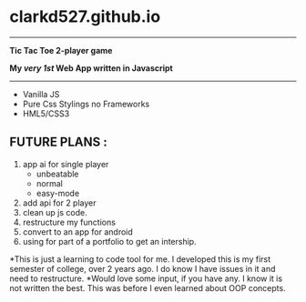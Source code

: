 # clarkd527.github.io
_____________________________________________
**Tic Tac Toe 2-player game**

**My _very 1st_ Web App written in Javascript**

_____________________________________________

- Vanilla JS 
- Pure Css Stylings no Frameworks
- HML5/CSS3

## **FUTURE PLANS** :
1. app ai for single player 
   - unbeatable
   - normal
   - easy-mode
2. add api for 2 player
3. clean up js code.
4. restructure my functions
5. convert to an app for android
6. using for part of a portfolio to get an intership.


*This is just a learning to code tool for me. 
I developed this is my first semester of college, over 2 years ago. I do know I have issues in it and need to restructure.
*Would love some input, if you have any. I know it is not written the best. This was before I even learned about OOP concepts.


